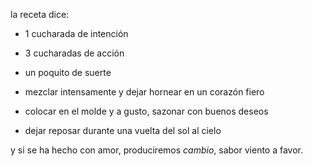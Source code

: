 la receta dice:

- 1 cucharada de intención
- 3 cucharadas de acción
- un poquito de suerte

- mezclar intensamente y dejar hornear en un corazón fiero
- colocar en el molde y a gusto, sazonar con buenos deseos
- dejar reposar durante una vuelta del sol al cielo

y si se ha hecho con amor, produciremos _cambio_,
sabor viento a favor.

